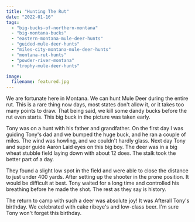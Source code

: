 ```yaml
---
title: "Hunting The Rut"
date: "2022-01-16"
tags: 
  - "big-bucks-of-northern-montana"
  - "big-montana-bucks"
  - "eastern-montana-mule-deer-hunts"
  - "guided-mule-deer-hunts"
  - "miles-city-montana-mule-deer-hunts"
  - "montana-rut-hunts"
  - "powder-river-montana"
  - "trophy-mule-deer-hunts"

image:
  filename: featured.jpg
---
```


We are fortunate here in Montana. We can hunt Mule Deer during the entire rut. This is a rare thing now days, most states don't allow it, or it takes too many points to draw. That being said, we kill some dandy bucks before the rut even starts. This big buck in the picture was taken early.

Tony was on a hunt with his father and grandfather. On the first day I was guiding Tony's dad and we bumped the huge buck, and he ran a couple of miles. The wind was howling, and we couldn't hardly glass. Next day Tony and super guide Aaron Laid eyes on this big boy. The deer was in a big wheat stubble field laying down with about 12 does. The stalk took the better part of a day.

They found a slight low spot in the field and were able to close the distance to just under 400 yards. After setting up the shooter in the prone position. It would be difficult at best. Tony waited for a long time and controlled his breathing before he made the shot. The rest as they say is history.

The return to camp with such a deer was absolute joy! It was Afterall Tony's birthday. We celebrated with cake ribeye's and low-class beer. I'm sure Tony won't forget this birthday.
